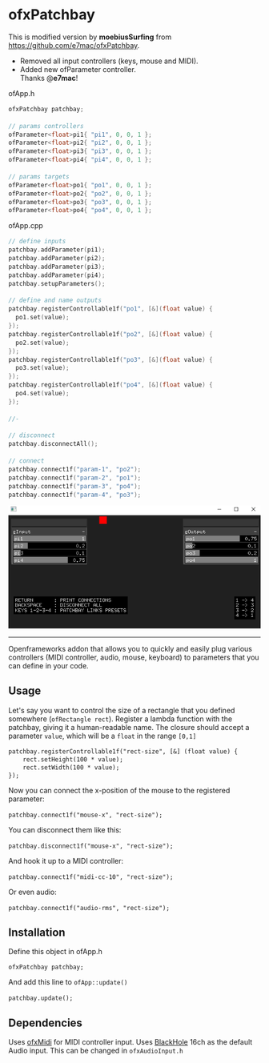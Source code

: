 # ofxPatchbay

This is modified version by **moebiusSurfing** from https://github.com/e7mac/ofxPatchbay.  
* Removed all input controllers (keys, mouse and MIDI).  
* Added new ofParameter<float> controller.  
Thanks @**e7mac**!  

ofApp.h
```.c++
ofxPatchbay patchbay;

// params controllers
ofParameter<float>pi1{ "pi1", 0, 0, 1 };
ofParameter<float>pi2{ "pi2", 0, 0, 1 };
ofParameter<float>pi3{ "pi3", 0, 0, 1 };
ofParameter<float>pi4{ "pi4", 0, 0, 1 };

// params targets
ofParameter<float>po1{ "po1", 0, 0, 1 };
ofParameter<float>po2{ "po2", 0, 0, 1 };
ofParameter<float>po3{ "po3", 0, 0, 1 };
ofParameter<float>po4{ "po4", 0, 0, 1 };
```

ofApp.cpp
```.c++
// define inputs
patchbay.addParameter(pi1);
patchbay.addParameter(pi2);
patchbay.addParameter(pi3);
patchbay.addParameter(pi4);
patchbay.setupParameters();

// define and name outputs
patchbay.registerControllable1f("po1", [&](float value) {
  po1.set(value);
});
patchbay.registerControllable1f("po2", [&](float value) {
  po2.set(value);
});
patchbay.registerControllable1f("po3", [&](float value) {
  po3.set(value);
});
patchbay.registerControllable1f("po4", [&](float value) {
  po4.set(value);
});

//-

// disconnect
patchbay.disconnectAll();

// connect
patchbay.connect1f("param-1", "po2");
patchbay.connect1f("param-2", "po1");
patchbay.connect1f("param-3", "po4");
patchbay.connect1f("param-4", "po3");
```
  
![image](docs/Capture.PNG?raw=true "image")

---------------------------------

Openframeworks addon that allows you to quickly and easily plug various controllers (MIDI controller, audio, mouse, keyboard) to parameters that you can define in your code.

## Usage

Let's say you want to control the size of a rectangle that you defined somewhere (`ofRectangle rect`). Register a lambda function with the patchbay, giving it a human-readable name. The closure should accept a parameter `value`, which will be a `float` in the range `[0,1]`

```
patchbay.registerControllable1f("rect-size", [&] (float value) {
    rect.setHeight(100 * value);
    rect.setWidth(100 * value);    
});
```

Now you can connect the x-position of the mouse to the registered parameter:

`patchbay.connect1f("mouse-x", "rect-size");`

You can disconnect them like this:

`patchbay.disconnect1f("mouse-x", "rect-size");`

And hook it up to a MIDI controller:

`patchbay.connect1f("midi-cc-10", "rect-size");`

Or even audio:

`patchbay.connect1f("audio-rms", "rect-size");`

## Installation

Define this object in ofApp.h

```
ofxPatchbay patchbay;
```

And add this line to `ofApp::update()`

`patchbay.update();`

## Dependencies

Uses [ofxMidi](https://github.com/danomatika/ofxMidi) for MIDI controller input.
Uses [BlackHole](https://github.com/ExistentialAudio/BlackHole) 16ch as the default Audio input. This can be changed in `ofxAudioInput.h`